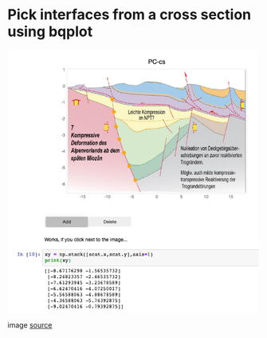 # Pick interfaces from a cross section using bqplot

![pick points](https://raw.githubusercontent.com/Japhiolite/bqcs/master/image.png)  

image [source](https://www.nagra.ch/data/documents/database/dokumente/$default/Default%20Folder/Publikationen/NABs%202004%20-%202015/d_nab14-017.pdf) 